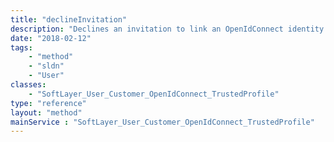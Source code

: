 ```yaml
---
title: "declineInvitation"
description: "Declines an invitation to link an OpenIdConnect identity to a SoftLayer (Atlas) identity and account. Note that this uses a registration code that is likely a one-time-use-only token, so if an invitation has already been processed (accepted or previously declined) it will not be possible to process it a second time. "
date: "2018-02-12"
tags:
    - "method"
    - "sldn"
    - "User"
classes:
    - "SoftLayer_User_Customer_OpenIdConnect_TrustedProfile"
type: "reference"
layout: "method"
mainService : "SoftLayer_User_Customer_OpenIdConnect_TrustedProfile"
---
```

